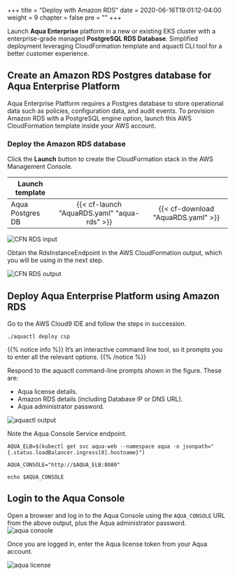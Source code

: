 +++
title = "Deploy with Amazon RDS"
date = 2020-06-16T19:01:12-04:00
weight = 9
chapter = false
pre = "<b></b>"
+++

Launch **Aqua Enterprise** platform in a new or existing EKS cluster with a enterprise-grade managed **PostgreSQL RDS Database**. Simplified deployment leveraging CloudFormation template and aquactl CLI tool for a better customer experience.

## Create an Amazon RDS Postgres database for Aqua Enterprise Platform
Aqua Enterprise Platform requires a Postgres database to store operational data such as policies, configuration data, and audit events. To provision Amazon RDS with a PostgreSQL engine option, launch this AWS CloudFormation template inside your AWS account.

### Deploy the Amazon RDS database

Click the **Launch** button to create the CloudFormation stack in the AWS Management Console.

| Launch template |  |  |
| ------ |:------:|:--------:|
| Aqua Postgres DB |  {{< cf-launch "AquaRDS.yaml" "aqua-rds" >}} | {{< cf-download "AquaRDS.yaml" >}}  |

![CFN RDS input](/images/configure_aqua/rds-cfn-input.png)

Obtain the RdsInstanceEndpoint in the AWS CloudFormation output, which you will be using in the next step.

![CFN RDS output](/images/configure_aqua/rds-cfn-output.png)

## Deploy Aqua Enterprise Platform using Amazon RDS
Go to the AWS Cloud9 IDE and follow the steps in succession.

```shell
./aquactl deploy csp 
```

{{% notice info %}}
It’s an interactive command line tool, so it prompts you to enter all the relevant options.
{{% /notice %}}

Respond to the aquactl command-line prompts shown in the figure.
These are:
* Aqua license details.
* Amazon RDS details (including Database IP or DNS URL).
* Aqua administrator password.

![aquactl output](/images/configure_aqua/aquactl-output.png)

Note the Aqua Console Service endpoint.

```shell
AQUA_ELB=$(kubectl get svc aqua-web --namespace aqua -o jsonpath="{.status.loadBalancer.ingress[0].hostname}")

AQUA_CONSOLE="http://$AQUA_ELB:8080"

echo $AQUA_CONSOLE
```

## Login to the Aqua Console
Open a browser and log in to the Aqua Console using the ```AQUA_CONSOLE``` URL from the above output, plus the Aqua administrator password.
![aqua console](/images/configure_aqua/aqua-console.png)

Once you are logged in, enter the Aqua license token from your Aqua account.

![aqua license](/images/configure_aqua/aqua-license.png)

